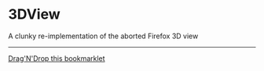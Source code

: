 # 3DView
A clunky re-implementation of the aborted Firefox 3D view


----- 


<a href="'javascript:(function (){ let style = document.createElement('style'); style.innerHTML = '[debug=true] { outline: 1px solid lime; outline-offset: -1px; -webkit-transform-style: preserve-3d; transform-style: preserve-3d; -webkit-perspective: 600px; perspective: 600px; } [debug=true] * { outline: 1px solid lime; outline-offset: -1px; box-shadow: 0 0 100px rgba(0, 0, 0, 0.4); -webkit-transition: all 0.5s ease; transition: all 0.5s ease; } [debug=true] *:before, [debug=true] *:after { outline: 1px solid red; outline-offset: -1px; box-shadow: 0 0 100px rgba(0, 0, 0, 0.4); left: 40px; } [debug=true] section, [debug=true] div.hero { -webkit-transform: rotateY(16deg) scale(0.8) translateX(15%) skewY(-6deg); transform: rotateY(16deg) scale(0.8) translateX(15%) skewY(-6deg); } @media (min-width: 1600px) { [debug=true] section, [debug=true] div.hero { -webkit-transform: rotateY(16deg) scale(0.6) translateX(15%) skewY(-6deg); transform: rotateY(16deg) scale(0.6) translateX(15%) skewY(-6deg); } } [debug=true] section p { left: 80px; } [debug=true] section:hover article:after { -webkit-transform: none !important; transform: none !important; }'; document.head.appendChild(style); document.body.setAttribute('debug','true'); })();'">Drag'N'Drop this bookmarklet</a>
